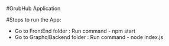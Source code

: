 #GrubHub Application

#Steps to run the App:
* Go to FrontEnd folder : Run command - npm start
* Go to GraphqlBackend folder : Run command - node index.js
